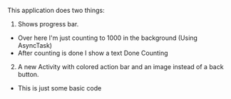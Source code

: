 This application does two things:

1) Shows progress bar.
- Over here I'm just counting to 1000 in the background (Using AsyncTask)
- After counting is done I show a text Done Counting

2) A new Activity with colored action bar and an image instead of a back button.
- This is just some basic code

